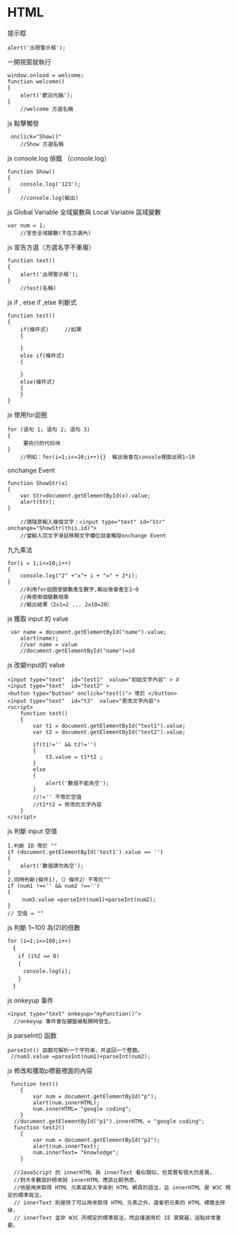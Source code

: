 # HTML
提示框
```
alert('出現警示框');
```
一開視窗就執行
```
window.onload = welcome;
function welcome() 
{
	alert('歡迎光臨');
}
	//welcome 方選名稱
```
js 點擊觸發
```
 onclick="Show()"
 	//Show 方選名稱
```
js console.log 偵錯 （console.log）
```
function Show()
{
	console.log('123'); 
}
	//console.log(輸出)	
```
js Global Variable 全域變數與 Local Variable 區域變數  
```
var num = 1;
	//宣告全域變數(不在方選內)
```
js 宣告方選（方選名字不重複）
```
function text()
{
	alert('出現警示框');
}
	//test(名稱)
```
js  if , else if ,else 判斷式
```
function test()
{
	if(條件式)		//如果
	{
		
	}
	else if(條件式)	
	{
	
	}
	else(條件式)
	{
	}
}

```

js 使用for迴圈
```
for (语句 1; 语句 2; 语句 3) 
{
     要执行的代码块
}
	//例如：for(i=1;i<=10;i++){}  輸出後會在console裡面出現1~10

```
onchange Event
```
function ShowStr(x)
{
	var Str=document.getElementById(x).value;
	alert(Str);
}

	//請隨意輸入幾個文字：<input type="text" id="Str" onchange="ShowStr(this.id)">
	//當輸入完文字滑鼠移開文字欄位就會觸發onchange Event
```
九九乘法
```
for(i = 1;i<=10;i++)
{
	console.log("2" +"x"+ i + "=" + 2*i);
}
	//利用for迴圈使變數產生數字,輸出後會產生1~9
	//再使兩個變數相乘
	//輸出結果（2x1=2 ... 2x10=20）
```
js 獲取 input 的 value
```
 var name = document.getElementById("name").value;
 	alert(name);
	//var name = value
	//document.getElementById("name")=id
```
js 改變input的 value
```
<input type="text"  id="test1"  value="初始文字內容" > X
<input type="text"  id="test2" >
<button type="button" onclick="test()"> 等於 </button>
<input type="text"  id="t3"  value="更改文字內容">
<script>
	function test()
	{
		var t1 = document.getElementById("test1").value;
		var t2 = document.getElementById("test2").value;
		
		if(t1!='' && t2!='')
		{		
			t3.value = t1*t2 ;
		}
		else
		{
			alert('數值不能為空');
		}
		//!='' 不等於空值
		//t1*t2 = 修改的文字內容
	}
</script>
```
js 判斷 input 空值
```
1.判斷 ID 等於 ""
if (document.getElementById('test1').value == '') 
{
	alert('數值請勿為空');
}
2.同時判斷(條件1),（）條件2）不等於""
if (num1 !=='' && num2 !=='') 
{
　	num3.value =parseInt(num1)+parseInt(num2);
}
// 空值 = ""
```
js 判斷 1~100 為(2)的倍數
```
for (i=1;i<=100;i++)
　{  
　　if (i%2 == 0)
　　{
　　　console.log(i);
　　}
　}
```
js onkeyup 事件
```
<input type="text" onkeyup="myFunction()">
  //onkeyup 事件會在鍵盤被鬆開時發生。
```
js parseInt() 函数
```
parseInt() 函数可解析一个字符串，并返回一个整数。
 //num3.value =parseInt(num1)+parseInt(num2);

```
js 修改和獲取p標籤裡面的內容
```
 function test()
    {
        var num = document.getElementById("p");
        alert(num.innerHTML);
        num.innerHTML= "google coding"; 
    }
  //document.getElementById("p1").innerHTML = "google coding";
  function test2()
    {
        var num = document.getElementById("p2");
        alert(num.innerText);
        num.innerText= "knowledge"; 
    }
    
  //JavaScript 的 innerHTML 與 innerText 看似類似，但其實有很大的差異，
  //對大多數設計師來說 innerHTML 應該比較熟悉，
  //他是用來取得 HTML 元素或寫入字串到 HTML 網頁的語法，且 innerHTML 是 W3C 規定的標準寫法，
  // innerText 則是除了可以用來取得 HTML 元素之外，還會把元素的 HTML 標籤去除掉，
  // innerText 並非 W3C 所規定的標準寫法，而且僅適用於 IE 瀏覽器，這點非常重要。

```

